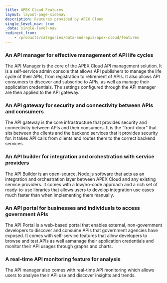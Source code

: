 ```yaml
---
title: APEX Cloud Features
layout: layout-page-sidenav
description: Features provided by APEX Cloud
single_level_nav: true
_data: single-level-nav
redirect_from:
    - /products/categories/data-and-apis/apex-cloud/features
---
```


### An API manager for effective management of API life cycles

The API Manager is the core of the APEX Cloud API management solution. It is a self-service admin console that allows API publishers to manage the life cycle of their APIs, from registration to retirement of APIs. It also allows API consumers to discover and subscribe to APIs, as well as manage their application credentials. The settings configured through the API manager are then applied to the API gateway.

### An API gateway for security and connectivity between APIs and consumers

The API gateway is the core infrastructure that provides security and connectivity between APIs and their consumers. It is the “front-door” that sits between the clients and the backend services that it provides security for. It takes API calls from clients and routes them to the correct backend services.

### An API builder for integration and orchestration with service providers

The API Builder is an open-source, Node.js software that acts as an integration and orchestration layer between APEX Cloud and any existing service providers. It comes with a low/no-code approach and a rich set of ready-to-use libraries that allows users to develop integration use cases much faster than when implementing them manually. 

### An API portal for businesses and individuals to access government APIs

The API Portal is a web-based portal that enables external, non-government developers to discover and consume APIs that government agencies have exposed. It comes with self-service features that allow developers to browse and test APIs as well asmanage their application credentials and monitor their API usages through graphs and charts.

### A real-time API monitoring feature for analysis 

The API manager also comes with real-time API monitoring which allows users to analyse their API use and discover insights and trends.
